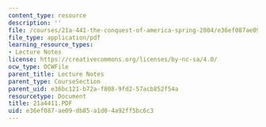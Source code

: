 ```yaml
---
content_type: resource
description: ''
file: /courses/21a-441-the-conquest-of-america-spring-2004/e36ef087ae09db85a1d04a92ff5bc6c3_21a4411.PDF
file_type: application/pdf
learning_resource_types:
- Lecture Notes
license: https://creativecommons.org/licenses/by-nc-sa/4.0/
ocw_type: OCWFile
parent_title: Lecture Notes
parent_type: CourseSection
parent_uid: e36bc121-b72a-f808-9fd2-57acb852f54a
resourcetype: Document
title: 21a4411.PDF
uid: e36ef087-ae09-db85-a1d0-4a92ff5bc6c3
---
```

